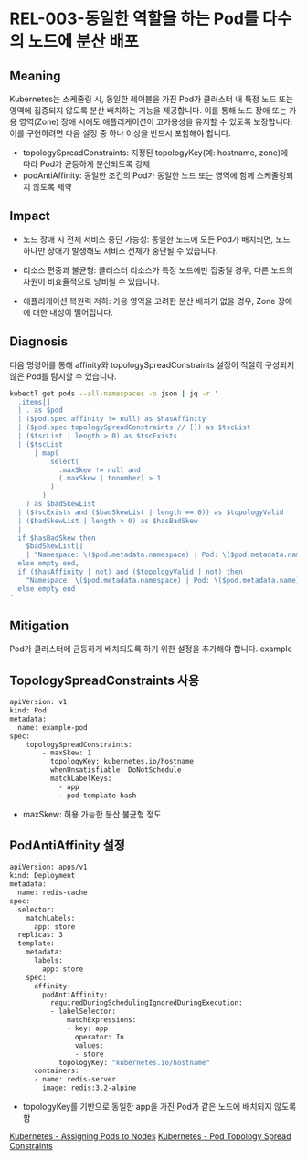 # REL-003-동일한 역할을 하는 Pod를 다수의 노드에 분산 배포

## Meaning
Kubernetes는 스케줄링 시, 동일한 레이블을 가진 Pod가 클러스터 내 특정 노드 또는 영역에 집중되지 않도록 분산 배치하는 기능을 제공합니다. 이를 통해 노드 장애 또는 가용 영역(Zone) 장애 시에도 애플리케이션이 고가용성을 유지할 수 있도록 보장합니다.
이를 구현하려면 다음 설정 중 하나 이상을 반드시 포함해야 합니다.
- topologySpreadConstraints: 지정된 topologyKey(예: hostname, zone)에 따라 Pod가 균등하게 분산되도록 강제
- podAntiAffinity: 동일한 조건의 Pod가 동일한 노드 또는 영역에 함께 스케줄링되지 않도록 제약


## Impact
- 노드 장애 시 전체 서비스 중단 가능성: 동일한 노드에 모든 Pod가 배치되면, 노드 하나만 장애가 발생해도 서비스 전체가 중단될 수 있습니다.

- 리소스 편중과 불균형: 클러스터 리소스가 특정 노드에만 집중될 경우, 다른 노드의 자원이 비효율적으로 낭비될 수 있습니다.

- 애플리케이션 복원력 저하: 가용 영역을 고려한 분산 배치가 없을 경우, Zone 장애에 대한 내성이 떨어집니다.

## Diagnosis
다음 명령어를 통해 affinity와 topologySpreadConstraints 설정이 적절히 구성되지 않은 Pod를 탐지할 수 있습니다.

```bash
kubectl get pods --all-namespaces -o json | jq -r '
  .items[]
  | . as $pod
  | ($pod.spec.affinity != null) as $hasAffinity
  | ($pod.spec.topologySpreadConstraints // []) as $tscList
  | ($tscList | length > 0) as $tscExists
  | ($tscList
      | map(
          select(
            .maxSkew != null and
            (.maxSkew | tonumber) > 1
          )
        )
    ) as $badSkewList
  | ($tscExists and ($badSkewList | length == 0)) as $topologyValid
  | ($badSkewList | length > 0) as $hasBadSkew
  |
  if $hasBadSkew then
    $badSkewList[]
    | "Namespace: \($pod.metadata.namespace) | Pod: \($pod.metadata.name) - maxSkew 값이 \(.maxSkew) (1 초과)"
  else empty end,
  if ($hasAffinity | not) and ($topologyValid | not) then
    "Namespace: \($pod.metadata.namespace) | Pod: \($pod.metadata.name) - affinity와 유효한 topologySpreadConstraints 설정이 모두 없음"
  else empty end
'
```

## Mitigation
Pod가 클러스터에 균등하게 배치되도록 하기 위한 설정을 추가해야 합니다.
example
## TopologySpreadConstraints 사용
```bash
apiVersion: v1
kind: Pod
metadata:
  name: example-pod
spec:
    topologySpreadConstraints:
        - maxSkew: 1
          topologyKey: kubernetes.io/hostname
          whenUnsatisfiable: DoNotSchedule
          matchLabelKeys:
            - app
            - pod-template-hash
```
- maxSkew: 허용 가능한 분산 불균형 정도


## PodAntiAffinity 설정
```bash
apiVersion: apps/v1
kind: Deployment
metadata:
  name: redis-cache
spec:
  selector:
    matchLabels:
      app: store
  replicas: 3
  template:
    metadata:
      labels:
        app: store
    spec:
      affinity:
        podAntiAffinity:
          requiredDuringSchedulingIgnoredDuringExecution:
          - labelSelector:
              matchExpressions:
              - key: app
                operator: In
                values:
                - store
            topologyKey: "kubernetes.io/hostname"
      containers:
      - name: redis-server
        image: redis:3.2-alpine
```
- topologyKey를 기반으로 동일한 app을 가진 Pod가 같은 노드에 배치되지 않도록 함

[Kubernetes - Assigning Pods to Nodes](https://kubernetes.io/docs/concepts/scheduling-eviction/assign-pod-node/)
[Kubernetes - Pod Topology Spread Constraints](https://kubernetes.io/docs/concepts/scheduling-eviction/topology-spread-constraints/)